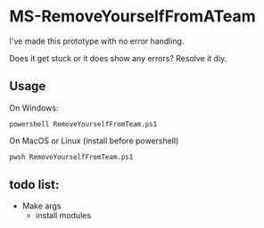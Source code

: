 # MS-RemoveYourselfFromATeam

I've made this prototype with no error handling. 

Does it get stuck or it does show any errors? Resolve it diy.

## Usage

On Windows:
```batch
powershell RemoveYourselfFromTeam.ps1
```
On MacOS or Linux (install before powershell)
```sh
pwsh RemoveYourselfFromTeam.ps1
```

## todo list:

- Make args 
    - install modules